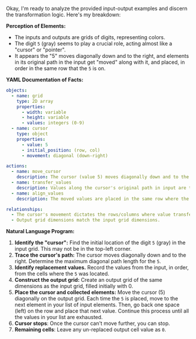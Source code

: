 Okay, I'm ready to analyze the provided input-output examples and discern the transformation logic. Here's my breakdown:

**Perception of Elements:**

*   The inputs and outputs are grids of digits, representing colors.
*   The digit `5` (gray) seems to play a crucial role, acting almost like a "cursor" or "pointer".
*   It appears the "5" moves diagonally down and to the right, and elements in its original path in the input get "moved" along with it, and placed, in order in the same row that the `5` is on.

**YAML Documentation of Facts:**


```yaml
objects:
  - name: grid
    type: 2D array
    properties:
      - width: variable
      - height: variable
      - values: integers (0-9)
  - name: cursor
    type: object
    properties:
      - value: 5
      - initial_position: (row, col)
      - movement: diagonal (down-right)

actions:
  - name: move_cursor
    description: The cursor (value 5) moves diagonally down and to the right.
  - name: transfer_values
    description: Values along the cursor's original path in input are transferred to the output grid.
  - name: align_values
    description: The moved values are placed in the same row where the moving `5` is on the output

relationships:
  - The cursor's movement dictates the rows/columns where value transfer occurs.
  - Output grid dimensions match the input grid dimensions.
```


**Natural Language Program:**

1.  **Identify the "cursor":** Find the initial location of the digit `5` (gray) in the input grid. This may not be in the top-left corner.
2.  **Trace the cursor's path:** The cursor moves diagonally down and to the right. Determine the maximum diagonal path length for the `5`.
3. **Identify replacement values.** Record the values from the input, in order, from the cells where the `5` was located.
4.  **Construct the output grid:** Create an output grid of the same dimensions as the input grid, filled initially with 0.
5.  **Place the cursor and collected elements:** Move the cursor (5) diagonally on the output grid. Each time the `5` is placed, move to the next element in your list of input elements. Then, go back one space (left) on the row and place that next value. Continue this process until all the values in your list are exhausted.
6. **Cursor stops**: Once the cursor can't move further, you can stop.
7. **Remaining cells**: Leave any un-replaced output cell value as `0`.

